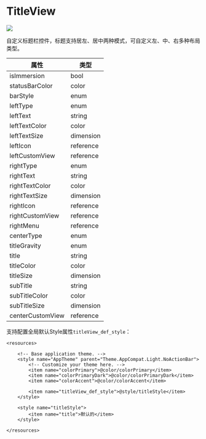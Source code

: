 # TitleView

[![](https://jitpack.io/v/wfq/TitleView.svg)](https://jitpack.io/#wfq/TitleView)

自定义标题栏控件，标题支持居左、居中两种模式，可自定义左、中、右多种布局类型。

| 属性 | 类型 |
|---|---|
| isImmersion  | bool  |
|statusBarColor| color |
|barStyle|enum|
|leftType|enum|
|leftText|string|
|leftTextColor|color|
|leftTextSize|dimension|
|leftIcon|reference|
|leftCustomView|reference|
|rightType|enum|
|rightText|string|
|rightTextColor|color|
|rightTextSize|dimension|
|rightIcon|reference|
|rightCustomView|reference|
|rightMenu|reference|
|centerType|enum|
|titleGravity|enum|
|title|string|
|titleColor|color|
|titleSize|dimension|
|subTitle|string|
|subTitleColor|color|
|subTitleSize|dimension|
|centerCustomView|reference|

支持配置全局默认Style属性`titleView_def_style`：
```
<resources>

    <!-- Base application theme. -->
    <style name="AppTheme" parent="Theme.AppCompat.Light.NoActionBar">
        <!-- Customize your theme here. -->
        <item name="colorPrimary">@color/colorPrimary</item>
        <item name="colorPrimaryDark">@color/colorPrimaryDark</item>
        <item name="colorAccent">@color/colorAccent</item>

        <item name="titleView_def_style">@style/titleStyle</item>
    </style>

    <style name="titleStyle">
        <item name="title">默认的</item>
    </style>

</resources>
```